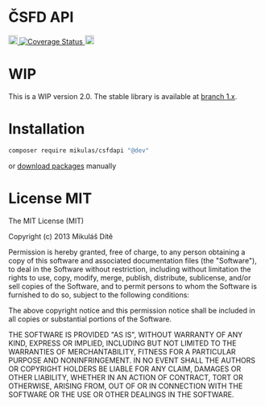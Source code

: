 # ČSFD API

<a href="https://travis-ci.org/Mikulas/csfd-api">
	<img src="https://khanovaskola.cz/travis/index.php?user=Mikulas&repo=csfd-api&branch=master" height="18" alt="Build Status">
</a>
<a href="https://coveralls.io/r/Mikulas/csfd-api?branch=master">
	<img src="https://coveralls.io/repos/Mikulas/csfd-api/badge.png?branch=master" alt='Coverage Status' />
</a>
<a href="https://www.versioneye.com/user/projects/52b862ddec1375b24e00000e">
	<img src="http://khanovaskola.cz/travis/versioneye.php?hash=52b8606bec1375b24e000002" height="18" alt="Dependencies">
</a>

# WIP

This is a WIP version 2.0. The stable library is available at <a href="https://github.com/Mikulas/csfd-api/tree/1.x">branch 1.x</a>.

# Installation

```sh
composer require mikulas/csfdapi "@dev"
```
or <a href="https://github.com/Mikulas/csfd-api/releases">download packages</a> manually

# License MIT

The MIT License (MIT)

Copyright (c) 2013 Mikuláš Dítě

Permission is hereby granted, free of charge, to any person obtaining a copy
of this software and associated documentation files (the "Software"), to deal
in the Software without restriction, including without limitation the rights
to use, copy, modify, merge, publish, distribute, sublicense, and/or sell
copies of the Software, and to permit persons to whom the Software is
furnished to do so, subject to the following conditions:

The above copyright notice and this permission notice shall be included in
all copies or substantial portions of the Software.

THE SOFTWARE IS PROVIDED "AS IS", WITHOUT WARRANTY OF ANY KIND, EXPRESS OR
IMPLIED, INCLUDING BUT NOT LIMITED TO THE WARRANTIES OF MERCHANTABILITY,
FITNESS FOR A PARTICULAR PURPOSE AND NONINFRINGEMENT. IN NO EVENT SHALL THE
AUTHORS OR COPYRIGHT HOLDERS BE LIABLE FOR ANY CLAIM, DAMAGES OR OTHER
LIABILITY, WHETHER IN AN ACTION OF CONTRACT, TORT OR OTHERWISE, ARISING FROM,
OUT OF OR IN CONNECTION WITH THE SOFTWARE OR THE USE OR OTHER DEALINGS IN
THE SOFTWARE.
